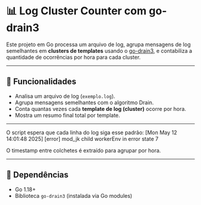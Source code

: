 # 📊 Log Cluster Counter com go-drain3

Este projeto em Go processa um arquivo de log, agrupa mensagens de log semelhantes em **clusters de templates** usando o [go-drain3](https://github.com/Jaeyo/go-drain3), e contabiliza a quantidade de ocorrências por hora para cada cluster.

---

## 🚀 Funcionalidades

- Analisa um arquivo de log (`exemplo.log`).
- Agrupa mensagens semelhantes com o algoritmo Drain.
- Conta quantas vezes cada **template de log (cluster)** ocorre por hora.
- Mostra um resumo final total por template.

---
O script espera que cada linha do log siga esse padrão:
[Mon May 12 14:01:48 2025] [error] mod_jk child workerEnv in error state 7

O timestamp entre colchetes é extraído para agrupar por hora.

---

## 🧱 Dependências

- Go 1.18+
- Biblioteca `go-drain3` (instalada via Go modules)